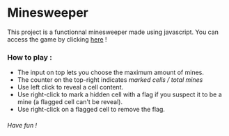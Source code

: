 # Minesweeper

This project is a functionnal minesweeper made using javascript.
You can access the game by clicking [here](https://bertrand2.github.io/minesweeper/) !

### __How to play :__
* The input on top lets you choose the maximum amount of mines.
* The counter on the top-right indicates *marked cells / total mines*
* Use left click to reveal a cell content.
* Use right-click to mark a hidden cell with a flag if you suspect it to be a mine (a flagged cell can't be reveal).
* Use right-click on a flagged cell to remove the flag.

###### Have fun !
